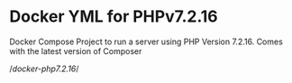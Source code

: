 # Docker YML for PHPv7.2.16


Docker Compose Project to run a server using PHP Version 7.2.16. 
Comes with the latest version of Composer

/*docker-php7.2.16*/
